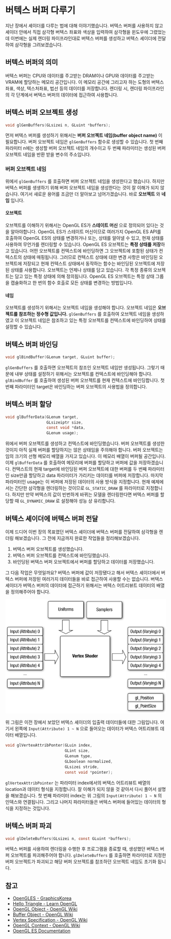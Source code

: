 # 버텍스 버퍼 다루기
지난 장에서 셰이더를 다루는 법에 대해 이야기했습니다. 버텍스 버퍼를 사용하지 않고 셰이더 안에서 직접 삼각형 버텍스 좌표와 색상을 입력하여 삼각형을 윈도우에 그렸었는데 이번에는 실제 렌더링 파이프라인대로 버텍스 버퍼를 생성하고 버텍스 셰이더에 전달하여 삼각형을 그려보겠습니다.

## 버텍스 버퍼의 의미
버텍스 버퍼는 CPU와 데이터를 주고받는 DRAM이나 GPU와 데이터를 주고받는 VRAM에 할당하는 메모리 공간입니다. 이 메모리 공간에 그리고자 하는 도형의 버텍스 좌표, 색상, 텍스처좌표, 법선 등의 데이터를 저장합니다. 렌더링 시, 렌더링 파이프라인의 각 단계에서 버텍스 버퍼의 데이터에 접근하여 사용합니다.

## 버텍스 버퍼 오브젝트 생성

```c
void glGenBuffers(GLsizei n, GLuint *buffers);
```

먼저 버텍스 버퍼를 생성하기 위해서는 **버퍼 오브젝트 네임(buffer object name)** 이 필요합니다. 버퍼 오브젝트 네임은 `glGenBuffers` 함수로 생성할 수 있습니다. 첫 번째 파라미터 n에는 생성할 버퍼 오브젝트 네임의 개수이고 두 번째 파라미터는 생성된 버퍼 오브젝트 네임을 반환 받을 변수의 주소입니다.

### 버퍼 오브젝트 네임
위에서 `glGenBuffers` 를 호출하면 버퍼 오브젝트 네임을 생성한다고 했습니다. 하지만 버텍스 버퍼를 생생하기 위해 버퍼 오브젝트 네임을 생성한다는 것이 잘 이해가 되지 않습니다. 여기서 새로운 용어를 조금만 더 알아보고 넘어가겠습니다. 바로 **오브젝트** 와 **네임** 입니다.

#### 오브젝트
오브젝트를 이해하기 위해서는 OpenGL ES가 **스테이트 머신** 으로 정의되어 있다는 것을 알아야합니다. OpenGL ES가 스테이트 머신이므로 여러가지 OpenGL ES API를 호출하여 OpenGL ES의 상태를 변경하거나 또는, 상태를 알아낼 수 있고, 현재 상태를 사용하여 무언가를 렌더링할 수 있습니다.
OpenGL ES 오브젝트는 **특정 상태를 저장**하고 있습니다. 어떤 오브젝트를 컨텍스트에 바인딩하면 그 오브젝트에 포함된 상태가 컨텍스트의 상태에 매핑됩니다. 그러므로 컨텍스트 상태에 대한 변경 사항은 바인딩된 오브젝트에 저장되고 현재 컨텍스트 상태에서 동작하는 함수는 바인딩된 오브젝트에 저장된 상태를 사용합니다.
오브젝트는 언제나 상태를 담고 있습니다. 각 특정 종류의 오브젝트는 담고 있는 특정 상태에 의해 정의됩니다. OpenGL ES 오브젝트는 특정 상태 그룹을 캡슐화하고 한 번의 함수 호출로 모든 상태를 변경하는 방법입니다.

#### 네임
오브젝트를 생성하기 위해서는 오브젝트 네임을 생성해야 합니다. 오브젝트 네임은 **오브젝트를 참조하는 정수형 값입니다.** `glGenBuffers` 를 호출하여 오브젝트 네임을 생성하였고 이 오브젝트 네임은 참조하고 있는 특정 오브젝트를 컨텍스트에 바인딩하여 상태를 설정할 수 있습니다.

## 버텍스 버퍼 바인딩

```c
void glBindBuffer(GLenum target, GLuint buffer);
```

`glGenBuffers` 를 호출하면 오브젝트의 참조인 오브젝트 네임만 생성됩니다. 그렇기 때문에 내부 상태를 설정하기 위해서는 오브젝트를 컨텍스트에 바인딩해야 합니다. `glBindBuffer` 를 호출하여 생성된 버퍼 오브젝트를 현재 컨텍스트에 바인딩합니다. 첫 번째 파라미터인 target은 바인딩하는 버퍼 오브젝트의 사용법을 정의합니다.

## 버텍스 버퍼 할당

```c
void glBufferData(GLenum target,
                  GLsizeiptr size,
                  const void *data,
                  GLenum usage);
```

위에서 버퍼 오브젝트를 생성하고 컨텍스트에 바인딩했습니다. 버퍼 오브젝트를 생성한 것이지 아직 실제 버퍼를 할당하지는 않은 상태임을 주의해야 합니다. 버퍼 오브젝트는 임의 크기의 선형 메모리 배열을 가지고 있습니다. 이 메모리 배열이 버퍼될 공간입니다. 이제 `glBufferData` 를 호출하여 메모리에 버퍼를 할당하고 버퍼에 값을 저장하겠습니다. 컨택스트의 현재 target에 바인딩된 버퍼 오브젝트에 대한 버퍼를 두 번째 파라미터인 size만큼 할당하고 data 파라미터가 가리키는 데이터를 버퍼에 저장합니다. 마지막 파라미터인 usage는 이 버퍼에 저장된 데이터의 사용 방식을 지정합니다. 현재 예제에서는 간단한 삼각형을 렌더링하는 것이므로 `GL_STATIC_DRAW` 를 파라미터로 지정합니다. 하지만 만약 버텍스의 값이 빈번하게 바뀌는 모델을 렌더링한다면 버텍스 버퍼를 할당할 때 `GL_DYNAMIC_DRAW` 로 설정해야 성능 상 유리합니다.

## 버텍스 셰이더에 버텍스 버퍼 전달

이제 드디어 이번 장의 목표였던 버텍스 셰이더에 버텍스 버퍼를 전달하여 삼각형을 렌더링 해보겠습니다. 그 전에 지금까지 완료한 작업들을 정리해보겠습니다.
1. 버텍스 버퍼 오브젝트를 생성했습니다.
2. 버텍스 버퍼 오브젝트를 컨텍스트에 바인딩했습니다.
3. 바인딩된 버텍스 버퍼 오브젝트에서 버퍼를 할당하고 데이터를 저장했습니다.

그 다음 작업은 무엇일까요? 버텍스 버퍼에 값이 저장됐다고 해서 버텍스 셰이더에서 버텍스 버퍼에 저장된 여러가지 데이터들을 바로 접근하여 사용할 수는 없습니다. 버텍스 셰이더가 버텍스 버퍼의 데이터에 접근하기 위해서는 버텍스 어트리뷰트 데이터의 배열을 정의해주어야 합니다.

![vertexshader](https://github.com/sejinpark12/SCOP/blob/main/blog/images/vertex_shader.jpeg?raw=true)

위 그림은 이전 장에서 보았던 버텍스 셰이더의 입출력 데이터들에 대한 그림입니다. 여기서 왼쪽에 `Input(Attribute) 1 ~ N` 으로 들어오는 데이터가 버텍스 어트리뷰트 데이터 배열입니다.

```c
void glVertexAttribPonter(GLuin index,
                          GLint size,
                          GLenum type,
                          GLboolean normalized,
                          GLsizei stride,
                          const void *pointer);
```

`glVertexAttribPointer` 는 파라미터 index에서의 버텍스 어트리뷰트 배열의 location과 데이터 형식을 지정합니다. 잘 이해가 되지 않을 것 같아서 다시 풀어서 설명을 해보겠습니다. 첫 번째 파라미터 index는 위 그림의 `Input(Attribute) 1 ~ N` 의 인덱스와 연결됩니다. 그리고 나머지 파라미터들은 버텍스 버퍼에 들어있는 데이터의 형식을 지정하는 것입니다. 

## 버텍스 버퍼 파괴

```c
void glDeleteBuffers(GLsizei n, const GLuint *buffers);
```

버텍스 버퍼를 사용하여 렌더링을 수행한 후 프로그램을 종료할 때, 생성했던 버텍스 버퍼 오브젝트를 파괴해주어야 합니다. `glDeleteBuffers` 를 호출하면 파라미터로 지정한 버퍼 오브젝트가 파괴되고 해당 버퍼 오브젝트를 참조하던 오브젝트 네임도 초기화 됩니다.



## 참고

- [OpenGLES - GraphicsKorea](https://github.com/GraphicsKorea/OpenGLES)
- [Hello Triangle - Learn OpenGL](https://learnopengl.com/Getting-started/Hello-Triangle)
- [OpenGL Object - OpenGL Wiki](https://www.khronos.org/opengl/wiki/OpenGL_Object)
- [Buffer Object - OpenGL Wiki](https://www.khronos.org/opengl/wiki/Buffer_Object)
- [Vertex Specification - OpenGL Wiki](https://www.khronos.org/opengl/wiki/Vertex_Specification#Vertex_Buffer_Object)
- [OpenGL Context - OpenGL Wiki](https://www.khronos.org/opengl/wiki/OpenGL_Context)
- [OpenGL ES Documentation](https://registry.khronos.org/OpenGL-Refpages/es3.0/)